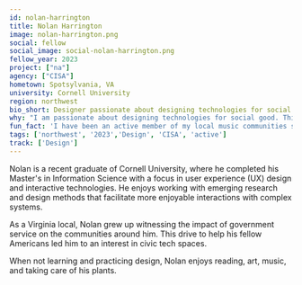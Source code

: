 ```yaml
---
id: nolan-harrington
title: Nolan Harrington
image: nolan-harrington.png
social: fellow
social_image: social-nolan-harrington.png
fellow_year: 2023
project: ["na"]
agency: ["CISA"]
hometown: Spotsylvania, VA
university: Cornell University
region: northwest
bio_short: Designer passionate about designing technologies for social good
why: "I am passionate about designing technologies for social good. This fellowship provides incomparable opportunities for working in service of the American people while also developing myself as a design professional."
fun_fact: 'I have been an active member of my local music communities since high school. Currently, I help set up and produce shows for local bands in Ithaca, NY and abroad.'
tags: ['northwest', '2023','Design', 'CISA', 'active']
track: ['Design']
---
```


Nolan is a recent graduate of Cornell University, where he completed his Master's in Information Science with a focus in user experience (UX) design and interactive technologies. He enjoys working with emerging research and design methods that facilitate more enjoyable interactions with complex systems. 

As a Virginia local, Nolan grew up witnessing the impact of government service on the communities around him. This drive to help his fellow Americans led him to an interest in civic tech spaces. 

When not learning and practicing design, Nolan enjoys reading, art, music, and taking care of his plants.

